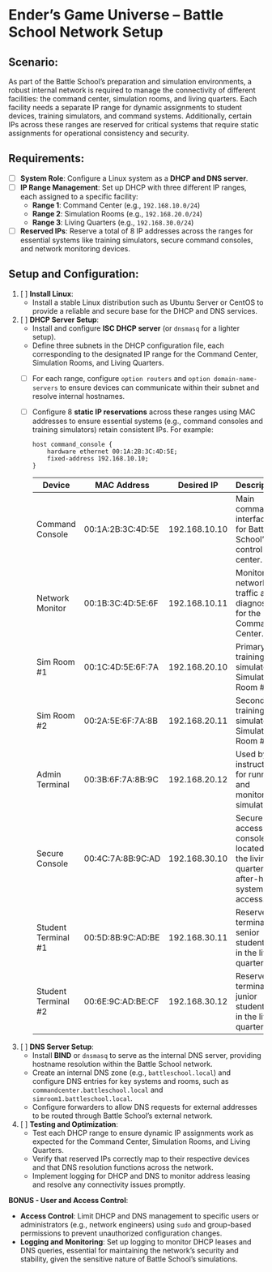 # Ender’s Game Universe – Battle School Network Setup

## Scenario:
As part of the Battle School’s preparation and simulation environments, a robust internal network is required to manage the connectivity of different facilities: the command center, simulation rooms, and living quarters. Each facility needs a separate IP range for dynamic assignments to student devices, training simulators, and command systems. Additionally, certain IPs across these ranges are reserved for critical systems that require static assignments for operational consistency and security.

## Requirements:

- [ ] **System Role**: Configure a Linux system as a **DHCP and DNS server**.
- [ ] **IP Range Management**: Set up DHCP with three different IP ranges, each assigned to a specific facility:
    - **Range 1**: Command Center (e.g., `192.168.10.0/24`)
    - **Range 2**: Simulation Rooms (e.g., `192.168.20.0/24`)
    - **Range 3**: Living Quarters (e.g., `192.168.30.0/24`)
- [ ] **Reserved IPs**: Reserve a total of 8 IP addresses across the ranges for essential systems like training simulators, secure command consoles, and network monitoring devices.

## Setup and Configuration:

1. [ ] **Install Linux**:
    - Install a stable Linux distribution such as Ubuntu Server or CentOS to provide a reliable and secure base for the DHCP and DNS services.
2. [ ] **DHCP Server Setup**:
    - Install and configure **ISC DHCP server** (or `dnsmasq` for a lighter setup).
    - Define three subnets in the DHCP configuration file, each corresponding to the designated IP range for the Command Center, Simulation Rooms, and Living Quarters.
    - [ ] For each range, configure `option routers` and `option domain-name-servers` to ensure devices can communicate within their subnet and resolve internal hostnames.
    - [ ] Configure 8 **static IP reservations** across these ranges using MAC addresses to ensure essential systems (e.g., command consoles and training simulators) retain consistent IPs. For example:
        
        ```
        host command_console {
            hardware ethernet 00:1A:2B:3C:4D:5E;
            fixed-address 192.168.10.10;
        }
        
        ```
        | Device |	MAC Address	| Desired IP	| Description |
      | ----------- | ----------- | ----------- | ----------- |
      | Command Console	| 00:1A:2B:3C:4D:5E	| 192.168.10.10	| Main command interface for Battle School’s control center. |
      | Network Monitor	| 00:1B:3C:4D:5E:6F	| 192.168.10.11	| Monitors network traffic and diagnostics for the Command Center. |
      | Sim Room #1	| 00:1C:4D:5E:6F:7A	| 192.168.20.10	| Primary training simulator in Simulation Room #1. |
      | Sim Room #2	| 00:2A:5E:6F:7A:8B	| 192.168.20.11	| Secondary training simulator in Simulation Room #2. |
      | Admin Terminal	| 00:3B:6F:7A:8B:9C	| 192.168.20.12	| Used by instructors for running and monitoring simulations. |
      | Secure Console	| 00:4C:7A:8B:9C:AD	| 192.168.30.10	| Secure access console located in the living quarters for after-hours system access. |
      | Student Terminal #1	| 00:5D:8B:9C:AD:BE	| 192.168.30.11	| Reserved terminal for senior student use in the living quarters. |
      | Student Terminal #2	| 00:6E:9C:AD:BE:CF	| 192.168.30.12	| Reserved terminal for junior student use in the living quarters. |

        
3. [ ] **DNS Server Setup**:
    - Install **BIND** or `dnsmasq` to serve as the internal DNS server, providing hostname resolution within the Battle School network.
    - Create an internal DNS zone (e.g., `battleschool.local`) and configure DNS entries for key systems and rooms, such as `commandcenter.battleschool.local` and `simroom1.battleschool.local`.
    - Configure forwarders to allow DNS requests for external addresses to be routed through Battle School’s external network.
4. [ ] **Testing and Optimization**:
    - Test each DHCP range to ensure dynamic IP assignments work as expected for the Command Center, Simulation Rooms, and Living Quarters.
    - Verify that reserved IPs correctly map to their respective devices and that DNS resolution functions across the network.
    - Implement logging for DHCP and DNS to monitor address leasing and resolve any connectivity issues promptly.

**BONUS - User and Access Control**:

- **Access Control**: Limit DHCP and DNS management to specific users or administrators (e.g., network engineers) using `sudo` and group-based permissions to prevent unauthorized configuration changes.
- **Logging and Monitoring**: Set up logging to monitor DHCP leases and DNS queries, essential for maintaining the network’s security and stability, given the sensitive nature of Battle School’s simulations.

